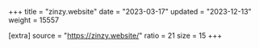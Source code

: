 +++
title = "zinzy.website"
date = "2023-03-17"
updated = "2023-12-13"
weight = 15557

[extra]
source = "https://zinzy.website/"
ratio = 21
size = 15
+++
